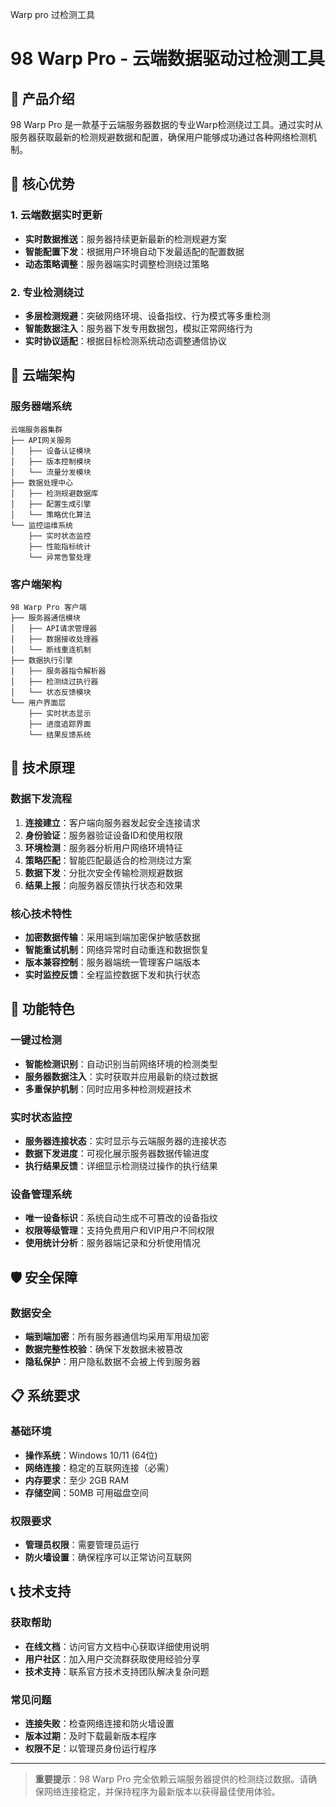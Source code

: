 Warp pro 过检测工具

# 98 Warp Pro - 云端数据驱动过检测工具

## 🌟 产品介绍

98 Warp Pro 是一款基于云端服务器数据的专业Warp检测绕过工具。通过实时从服务器获取最新的检测规避数据和配置，确保用户能够成功通过各种网络检测机制。

## 🚀 核心优势

### 1. 云端数据实时更新
- **实时数据推送**：服务器持续更新最新的检测规避方案
- **智能配置下发**：根据用户环境自动下发最适配的配置数据
- **动态策略调整**：服务器端实时调整检测绕过策略

### 2. 专业检测绕过
- **多层检测规避**：突破网络环境、设备指纹、行为模式等多重检测
- **智能数据注入**：服务器下发专用数据包，模拟正常网络行为
- **实时协议适配**：根据目标检测系统动态调整通信协议



## 📡 云端架构

### 服务器端系统
```
云端服务器集群
├── API网关服务
│   ├── 设备认证模块
│   ├── 版本控制模块
│   └── 流量分发模块
├── 数据处理中心
│   ├── 检测规避数据库
│   ├── 配置生成引擎
│   └── 策略优化算法
└── 监控运维系统
    ├── 实时状态监控
    ├── 性能指标统计
    └── 异常告警处理
```

### 客户端架构
```
98 Warp Pro 客户端
├── 服务器通信模块
│   ├── API请求管理器
│   ├── 数据接收处理器
│   └── 断线重连机制
├── 数据执行引擎
│   ├── 服务器指令解析器
│   ├── 检测绕过执行器
│   └── 状态反馈模块
└── 用户界面层
    ├── 实时状态显示
    ├── 进度追踪界面
    └── 结果反馈系统
```

## 🔧 技术原理

### 数据下发流程
1. **连接建立**：客户端向服务器发起安全连接请求
2. **身份验证**：服务器验证设备ID和使用权限
3. **环境检测**：服务器分析用户网络环境特征
4. **策略匹配**：智能匹配最适合的检测绕过方案
5. **数据下发**：分批次安全传输检测规避数据
6. **结果上报**：向服务器反馈执行状态和效果

### 核心技术特性
- **加密数据传输**：采用端到端加密保护敏感数据
- **智能重试机制**：网络异常时自动重连和数据恢复
- **版本兼容控制**：服务器端统一管理客户端版本
- **实时监控反馈**：全程监控数据下发和执行状态

## 💫 功能特色

### 一键过检测
- **智能检测识别**：自动识别当前网络环境的检测类型
- **服务器数据注入**：实时获取并应用最新的绕过数据
- **多重保护机制**：同时应用多种检测规避技术

### 实时状态监控
- **服务器连接状态**：实时显示与云端服务器的连接状态
- **数据下发进度**：可视化展示服务器数据传输进度
- **执行结果反馈**：详细显示检测绕过操作的执行结果

### 设备管理系统
- **唯一设备标识**：系统自动生成不可篡改的设备指纹
- **权限等级管理**：支持免费用户和VIP用户不同权限
- **使用统计分析**：服务器端记录和分析使用情况


## 🛡️ 安全保障

### 数据安全
- **端到端加密**：所有服务器通信均采用军用级加密
- **数据完整性校验**：确保下发数据未被篡改
- **隐私保护**：用户隐私数据不会被上传到服务器


## 📋 系统要求

### 基础环境
- **操作系统**：Windows 10/11 (64位)
- **网络连接**：稳定的互联网连接（必需）
- **内存要求**：至少 2GB RAM
- **存储空间**：50MB 可用磁盘空间

### 权限要求
- **管理员权限**：需要管理员运行
- **防火墙设置**：确保程序可以正常访问互联网





## 📞 技术支持

### 获取帮助
- **在线文档**：访问官方文档中心获取详细使用说明
- **用户社区**：加入用户交流群获取使用经验分享
- **技术支持**：联系官方技术支持团队解决复杂问题

### 常见问题
- **连接失败**：检查网络连接和防火墙设置
- **版本过期**：及时下载最新版本程序
- **权限不足**：以管理员身份运行程序


---

> **重要提示**：98 Warp Pro 完全依赖云端服务器提供的检测绕过数据。请确保网络连接稳定，并保持程序为最新版本以获得最佳使用体验。
